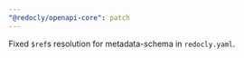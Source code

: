 ```yaml
---
"@redocly/openapi-core": patch
---
```


Fixed `$ref`s resolution for metadata-schema in `redocly.yaml`.
